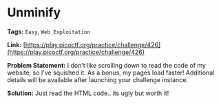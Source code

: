 # Unminify

**Tags:** `Easy`, `Web Exploitation`

**Link:** [https://play.picoctf.org/practice/challenge/426](https://play.picoctf.org/practice/challenge/426)

**Problem Statement:** I don't like scrolling down to read the code of my website, so I've squished it. As a bonus, my pages load faster! Additional details will be available after launching your challenge instance.

**Solution:** Just read the HTML code.. its ugly but worth it!
